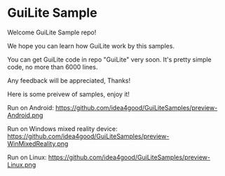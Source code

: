 # GuiLite Sample
Welcome GuiLite Sample repo!

We hope you can learn how GuiLite work by this samples.

You can get GuiLite code in repo "GuiLite" very soon. It's pretty simple code, no more than 6000 lines.

Any feedback will be appreciated, Thanks!

Here is some preivew of samples, enjoy it!

Run on Android:
https://github.com/idea4good/GuiLiteSamples/preview-Android.png

Run on Windows mixed reality device:
https://github.com/idea4good/GuiLiteSamples/preview-WinMixedReality.png

Run on Linux:
https://github.com/idea4good/GuiLiteSamples/preview-Linux.png
